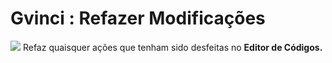 # Gvinci : Refazer Modificações

![](http://www.gvinci.com.br/manual/refazgv5.png) Refaz quaisquer ações que tenham sido desfeitas no **Editor de Códigos.**

